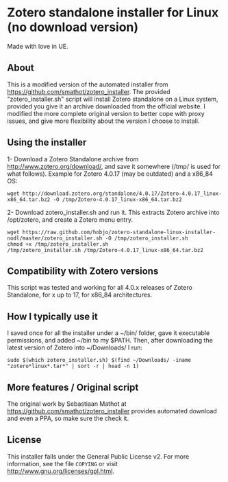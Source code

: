 Zotero standalone installer for Linux (no download version)
===========================================================

Made with love in UE.

About
-----

This is a modified version of the automated installer from <https://github.com/smathot/zotero_installer>.
The provided "zotero_installer.sh" script will install Zotero standalone on a Linux system, provided you give it an archive downloaded from the official website.
I modified the more complete original version to better cope with proxy issues, and give more flexibility about the version I choose to install.

Using the installer
-------------------

1- Download a Zotero Standalone archive from <http://www.zotero.org/download/>, and save it somewhere (/tmp/ is used for what follows).
Example for Zotero 4.0.17 (may be outdated) and a x86_84 OS:

	wget http://download.zotero.org/standalone/4.0.17/Zotero-4.0.17_linux-x86_64.tar.bz2 -O /tmp/Zotero-4.0.17_linux-x86_64.tar.bz2

2- Download zotero_installer.sh and run it. This extracts Zotero archive into /opt/zotero, and create a Zotero menu entry.

	wget https://raw.github.com/hobjo/zotero-standalone-linux-installer-nodl/master/zotero_installer.sh -O /tmp/zotero_installer.sh
	chmod +x /tmp/zotero_installer.sh
	/tmp/zotero_installer.sh /tmp/Zotero-4.0.17_linux-x86_64.tar.bz2


Compatibility with Zotero versions
----------------------------------

This script was tested and working for all 4.0.x releases of Zotero Standalone, for x up to 17, for x86_84 architectures.


How I typically use it
----------------------

I saved once for all the installer under a ~/bin/ folder, gave it executable permissions, and added ~/bin to my $PATH.
Then, after downloading the latest version of Zotero into ~/Downloads/ I run:

	sudo $(which zotero_installer.sh) $(find ~/Downloads/ -iname "zotero*linux*.tar*" | sort -r | head -n 1)

	
More features / Original script
-------------------------------

The original work by Sebastiaan Mathot at <https://github.com/smathot/zotero_installer> provides automated download and even a PPA, so make sure the check it.


License
-------

This installer falls under the General Public License v2. For more information, see the file `COPYING` or visit <http://www.gnu.org/licenses/gpl.html>.
